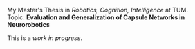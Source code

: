 My Master's Thesis in _Robotics, Cognition, Intelligence_ at TUM.\
Topic: __Evaluation and Generalization of Capsule Networks in Neurorobotics__

This is a _work in progress_.